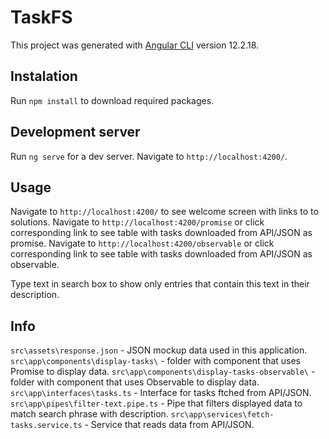 # TaskFS

This project was generated with [Angular CLI](https://github.com/angular/angular-cli) version 12.2.18.

## Instalation

Run `npm install` to download required packages.

## Development server

Run `ng serve` for a dev server. Navigate to `http://localhost:4200/`.

## Usage

Navigate to `http://localhost:4200/` to see welcome screen with links to to solutions.
Navigate to `http://localhost:4200/promise` or click corresponding link to see table with tasks downloaded from API/JSON as promise.
Navigate to `http://localhost:4200/observable` or click corresponding link to see table with tasks downloaded from API/JSON as observable.

Type text in search box to show only entries that contain this text in their description.

## Info

`src\assets\response.json` - JSON mockup data used in this application.
`src\app\components\display-tasks\` - folder with component that uses Promise to display data.
`src\app\components\display-tasks-observable\` - folder with component that uses Observable to display data.
`src\app\interfaces\tasks.ts` - Interface for tasks ftched from API/JSON.
`src\app\pipes\filter-text.pipe.ts` - Pipe that filters displayed data to match search phrase with description.
`src\app\services\fetch-tasks.service.ts` - Service that reads data from API/JSON.
